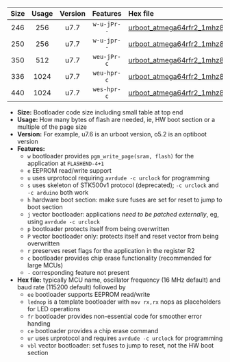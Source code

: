 |Size|Usage|Version|Features|Hex file|
|:-:|:-:|:-:|:-:|:--|
|246|256|u7.7|`w-u-jPr--`|[urboot_atmega64rfr2_1mhz8432_115200bps_lednop_ur_vbl.hex](https://raw.githubusercontent.com/stefanrueger/urboot.hex/main/mcus/atmega64rfr2/fcpu_1mhz8432/115200_bps/urboot_atmega64rfr2_1mhz8432_115200bps_lednop_ur_vbl.hex)|
|250|256|u7.7|`w-u-jpr--`|[urboot_atmega64rfr2_1mhz8432_115200bps_lednop_fr_ur_vbl.hex](https://raw.githubusercontent.com/stefanrueger/urboot.hex/main/mcus/atmega64rfr2/fcpu_1mhz8432/115200_bps/urboot_atmega64rfr2_1mhz8432_115200bps_lednop_fr_ur_vbl.hex)|
|350|512|u7.7|`weu-jPr-c`|[urboot_atmega64rfr2_1mhz8432_115200bps_ee_lednop_fr_ce_ur_vbl.hex](https://raw.githubusercontent.com/stefanrueger/urboot.hex/main/mcus/atmega64rfr2/fcpu_1mhz8432/115200_bps/urboot_atmega64rfr2_1mhz8432_115200bps_ee_lednop_fr_ce_ur_vbl.hex)|
|336|1024|u7.7|`weu-hpr-c`|[urboot_atmega64rfr2_1mhz8432_115200bps_ee_lednop_fr_ce_ur.hex](https://raw.githubusercontent.com/stefanrueger/urboot.hex/main/mcus/atmega64rfr2/fcpu_1mhz8432/115200_bps/urboot_atmega64rfr2_1mhz8432_115200bps_ee_lednop_fr_ce_ur.hex)|
|440|1024|u7.7|`wes-hpr-c`|[urboot_atmega64rfr2_1mhz8432_115200bps_ee_lednop_fr_ce.hex](https://raw.githubusercontent.com/stefanrueger/urboot.hex/main/mcus/atmega64rfr2/fcpu_1mhz8432/115200_bps/urboot_atmega64rfr2_1mhz8432_115200bps_ee_lednop_fr_ce.hex)|

- **Size:** Bootloader code size including small table at top end
- **Usage:** How many bytes of flash are needed, ie, HW boot section or a multiple of the page size
- **Version:** For example, u7.6 is an urboot version, o5.2 is an optiboot version
- **Features:**
  + `w` bootloader provides `pgm_write_page(sram, flash)` for the application at `FLASHEND-4+1`
  + `e` EEPROM read/write support
  + `u` uses urprotocol requiring `avrdude -c urclock` for programming
  + `s` uses skeleton of STK500v1 protocol (deprecated); `-c urclock` and `-c arduino` both work
  + `h` hardware boot section: make sure fuses are set for reset to jump to boot section
  + `j` vector bootloader: applications *need to be patched externally*, eg, using `avrdude -c urclock`
  + `p` bootloader protects itself from being overwritten
  + `P` vector bootloader only: protects itself and reset vector from being overwritten
  + `r` preserves reset flags for the application in the register R2
  + `c` bootloader provides chip erase functionality (recommended for large MCUs)
  + `-` corresponding feature not present
- **Hex file:** typically MCU name, oscillator frequency (16 MHz default) and baud rate (115200 default) followed by
  + `ee` bootloader supports EEPROM read/write
  + `lednop` is a template bootloader with `mov rx,rx` nops as placeholders for LED operations
  + `fr` bootloader provides non-essential code for smoother error handing
  + `ce` bootloader provides a chip erase command
  + `ur` uses urprotocol and requires `avrdude -c urclock` for programming
  + `vbl` vector bootloader: set fuses to jump to reset, not the HW boot section
